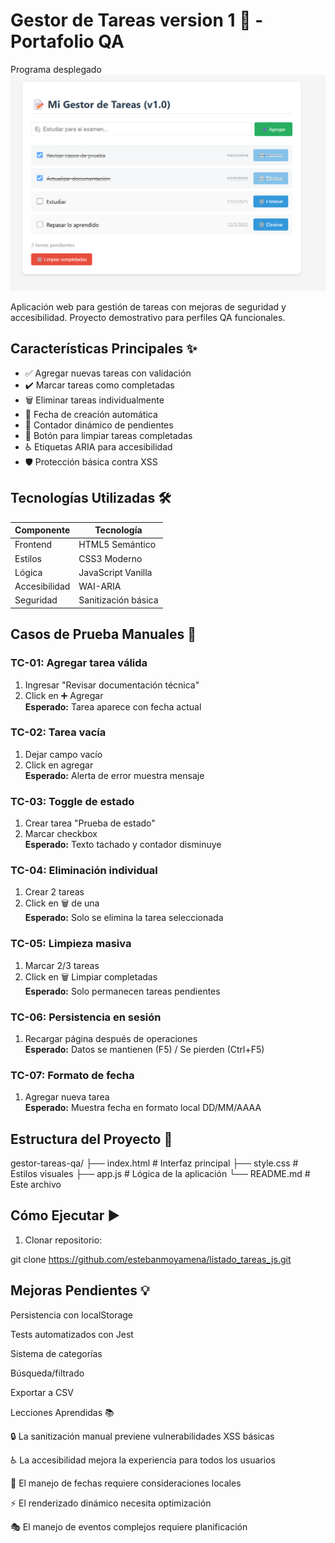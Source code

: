 # Gestor de Tareas version 1 🚀 - Portafolio QA


Programa desplegado
<img src="img/image1.png" alt="Gestor tareas"> 

Aplicación web para gestión de tareas con mejoras de seguridad y accesibilidad. Proyecto demostrativo para perfiles QA funcionales.

## Características Principales ✨

- ✅ Agregar nuevas tareas con validación
- ✔️ Marcar tareas como completadas
- 🗑️ Eliminar tareas individualmente
- 📅 Fecha de creación automática
- 🔄 Contador dinámico de pendientes
- 🧹 Botón para limpiar tareas completadas
- ♿ Etiquetas ARIA para accesibilidad
- 🛡️ Protección básica contra XSS

## Tecnologías Utilizadas 🛠️

| Componente       | Tecnología                 |
|------------------|----------------------------|
| Frontend         | HTML5 Semántico            |
| Estilos          | CSS3 Moderno               |
| Lógica           | JavaScript Vanilla         |
| Accesibilidad    | WAI-ARIA                   |
| Seguridad        | Sanitización básica        |

## Casos de Prueba Manuales 🧪

### TC-01: Agregar tarea válida
1. Ingresar "Revisar documentación técnica"
2. Click en ➕ Agregar  
**Esperado:** Tarea aparece con fecha actual

### TC-02: Tarea vacía
1. Dejar campo vacío  
2. Click en agregar  
**Esperado:** Alerta de error muestra mensaje

### TC-03: Toggle de estado
1. Crear tarea "Prueba de estado"  
2. Marcar checkbox  
**Esperado:** Texto tachado y contador disminuye

### TC-04: Eliminación individual
1. Crear 2 tareas  
2. Click en 🗑️ de una  
**Esperado:** Solo se elimina la tarea seleccionada

### TC-05: Limpieza masiva
1. Marcar 2/3 tareas  
2. Click en 🗑️ Limpiar completadas  
**Esperado:** Solo permanecen tareas pendientes

### TC-06: Persistencia en sesión
1. Recargar página después de operaciones  
**Esperado:** Datos se mantienen (F5) / Se pierden (Ctrl+F5)

### TC-07: Formato de fecha
1. Agregar nueva tarea  
**Esperado:** Muestra fecha en formato local DD/MM/AAAA

## Estructura del Proyecto 📂
gestor-tareas-qa/
├── index.html # Interfaz principal
├── style.css # Estilos visuales
├── app.js # Lógica de la aplicación
└── README.md # Este archivo


## Cómo Ejecutar ▶️

1. Clonar repositorio:

git clone https://github.com/estebanmoyamena/listado_tareas_js.git

## Mejoras Pendientes 💡
Persistencia con localStorage

Tests automatizados con Jest

Sistema de categorías

Búsqueda/filtrado

Exportar a CSV

Lecciones Aprendidas 📚

🔒 La sanitización manual previene vulnerabilidades XSS básicas

♿ La accesibilidad mejora la experiencia para todos los usuarios

📆 El manejo de fechas requiere consideraciones locales

⚡ El renderizado dinámico necesita optimización

🎭 El manejo de eventos complejos requiere planificación